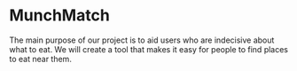 # MunchMatch
The main purpose of our project is to aid users who are indecisive about what to eat. We will create a tool that makes it easy for people to find places to eat near them.
